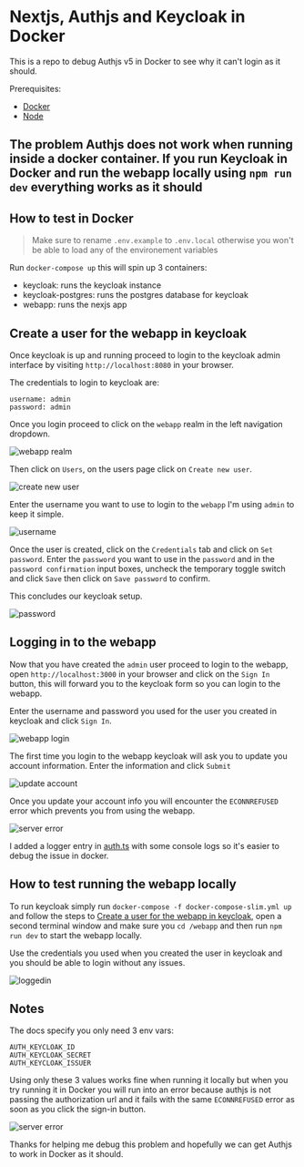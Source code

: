 # Nextjs, Authjs and Keycloak in Docker

This is a repo to debug Authjs v5 in Docker to see why it can't login as it should.

Prerequisites:

- [Docker](https://www.docker.com/products/docker-desktop/)
- [Node](https://nodejs.org/en/download/package-manager)

## The problem Authjs does not work when running inside a docker container. If you run Keycloak in Docker and run the webapp locally using `npm run dev` everything works as it should

## How to test in Docker

> Make sure to rename `.env.example` to `.env.local` otherwise you won't be able to load any of the environement variables

Run `docker-compose up` this will spin up 3 containers:

- keycloak: runs the keycloak instance
- keycloak-postgres: runs the postgres database for keycloak
- webapp: runs the nexjs app

## Create a user for the webapp in keycloak

Once keycloak is up and running proceed to login to the keycloak admin interface by visiting `http://localhost:8080` in your browser.

The credentials to login to keycloak are:

```
username: admin
password: admin
```

Once you login proceed to click on the `webapp` realm in the left navigation dropdown.

![webapp realm](./webapp/public/webapp-realm.png)

Then click on `Users`, on the users page click on `Create new user`.

![create new user](./webapp/public/create-new-user.png)

Enter the username you want to use to login to the `webapp` I'm using `admin` to keep it simple.

![username](./webapp/public/username.png)

Once the user is created, click on the `Credentials` tab and click on `Set password`. Enter the `password` you want to use in the `password` and in the `password confirmation` input boxes, uncheck the temporary toggle switch and click `Save` then click on `Save password` to confirm.

This concludes our keycloak setup.

![password](./webapp/public/password.png)

## Logging in to the webapp

Now that you have created the `admin` user proceed to login to the webapp, open `http://localhost:3000` in your browser and click on the `Sign In` button, this will forward you to the keycloak form so you can login to the webapp.

Enter the username and password you used for the user you created in keycloak and click `Sign In`.

![webapp login](./webapp/public/login.png)

The first time you login to the webapp keycloak will ask you to update you account information. Enter the information and click `Submit`

![update account](./webapp/public/update-account.png)

Once you update your account info you will encounter the `ECONNREFUSED` error which prevents you from using the webapp.

![server error](./webapp/public/server-error.png)

I added a logger entry in [auth.ts](./webapp/auth.ts#L21) with some console logs so it's easier to debug the issue in docker.

## How to test running the webapp locally

To run keycloak simply run `docker-compose -f docker-compose-slim.yml up` and follow the steps to [Create a user for the webapp in keycloak](#create-a-user-for-the-webapp-in-keycloak), open a second terminal window and make sure you `cd /webapp` and then run `npm run dev` to start the webapp locally.

Use the credentials you used when you created the user in keycloak and you should be able to login without any issues.

![loggedin](./webapp/public/loggedin.png)

## Notes

The docs specify you only need 3 env vars:

```
AUTH_KEYCLOAK_ID
AUTH_KEYCLOAK_SECRET
AUTH_KEYCLOAK_ISSUER
```

Using only these 3 values works fine when running it locally but when you try running it in Docker you will run into an error because authjs is not passing the authorization url and it fails with the same `ECONNREFUSED` error as soon as you click the sign-in button.

![server error](./webapp/public/server-error.png)

Thanks for helping me debug this problem and hopefully we can get Authjs to work in Docker as it should.
